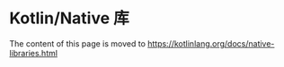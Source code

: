 # Kotlin/Native 库

The content of this page is moved to https://kotlinlang.org/docs/native-libraries.html